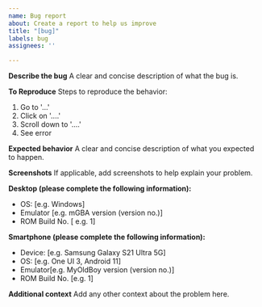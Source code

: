 ```yaml
---
name: Bug report
about: Create a report to help us improve
title: "[bug]"
labels: bug
assignees: ''

---
```


**Describe the bug**
A clear and concise description of what the bug is.

**To Reproduce**
Steps to reproduce the behavior:
1. Go to '...'
2. Click on '....'
3. Scroll down to '....'
4. See error

**Expected behavior**
A clear and concise description of what you expected to happen.

**Screenshots**
If applicable, add screenshots to help explain your problem.

**Desktop (please complete the following information):**
 - OS: [e.g. Windows]
 - Emulator [e.g. mGBA version (version no.)]
 - ROM Build No. [ e.g. 1]

**Smartphone (please complete the following information):**
 - Device: [e.g. Samsung Galaxy S21 Ultra 5G]
 - OS: [e.g. One UI 3, Android 11]
 - Emulator[e.g. MyOldBoy version (version no.)]
 - ROM Build No. [e.g. 1]

**Additional context**
Add any other context about the problem here.
